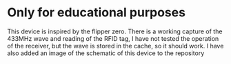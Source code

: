 # Only for educational purposes
This device is inspired by the flipper zero. There is a working capture of the 433MHz wave and reading of the RFID tag, I have not tested the operation of the receiver, but the wave is stored in the cache, so it should work. I have also added an image of the schematic of this device to the repository
